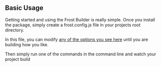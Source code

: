 ## Basic Usage

Getting started and using the Frost Builder is really simple.
Once you install the package, simply create a frost.config.js file
in your projects root directory.

In this file, you can modify [any of the options you see here](https://github.com/Bashkir15/frost/tree/master/packages/frost-builder/src/defaults.js)
until you are building how you like.

Then simply run one of the commands in the command line and watch your project build